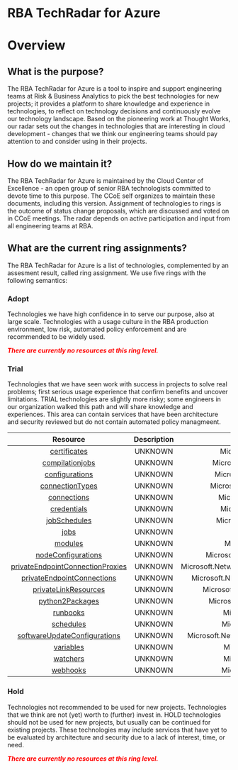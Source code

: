 
RBA TechRadar for Azure
=======================

# Overview

## What is the purpose?


The RBA TechRadar for Azure is a tool to inspire and support engineering teams at Risk & Business Analytics to pick the best technologies for new projects; it provides a platform to share knowledge and experience in technologies, to reflect on technology decisions and continuously evolve our technology landscape.  Based on the pioneering work at Thought Works, our radar sets out the changes in technologies that are interesting in cloud development - changes that we think our engineering teams should pay attention to and consider using in their projects.
## How do we maintain it?


The RBA TechRadar for Azure is maintained by the Cloud Center of Excellence - an open group of senior RBA technologists committed to devote time to this purpose.  The CCoE self organizes to maintain these documents, including this version.  Assignment of technologies to rings is the outcome of status change proposals, which are discussed and voted on in CCoE meetings.  The radar depends on active participation and input from all engineering teams at RBA.
## What are the current ring assignments?


The RBA TechRadar for Azure is a list of technologies, complemented by an assesment result, called ring assignment.  We use five rings with the following semantics:
### Adopt


Technologies we have high confidence in to serve our purpose, also at large scale.  Technologies with a usage culture in the RBA production environment, low risk, automated policy enforcement and are recommended to be widely used.  
  
***<font color="red"> There are currently no resources at this ring level. </font>***
### Trial


Technologies that we have seen work with success in projects to solve real problems;  first serious usage experience that confirm benefits and uncover limitations.  TRIAL technologies are slightly more risky; some engineers in our organization walked this path and will share knowledge and experiences.  This area can contain services that have been architecture and security reviewed but do not contain automated policy managmeent.  

|Resource|Description|Path|Status|
| :---: | :---: | :---: | :---: |
|[certificates](https://github.com/openrba/python-azure-techradar/blob/master/Microsoft.Network/automationAccounts/certificates/README.md)|UNKNOWN|Microsoft.Network/automationAccounts/certificates|TRIAL|
|[compilationjobs](https://github.com/openrba/python-azure-techradar/blob/master/Microsoft.Network/automationAccounts/compilationjobs/README.md)|UNKNOWN|Microsoft.Network/automationAccounts/compilationjobs|TRIAL|
|[configurations](https://github.com/openrba/python-azure-techradar/blob/master/Microsoft.Network/automationAccounts/configurations/README.md)|UNKNOWN|Microsoft.Network/automationAccounts/configurations|TRIAL|
|[connectionTypes](https://github.com/openrba/python-azure-techradar/blob/master/Microsoft.Network/automationAccounts/connectionTypes/README.md)|UNKNOWN|Microsoft.Network/automationAccounts/connectionTypes|TRIAL|
|[connections](https://github.com/openrba/python-azure-techradar/blob/master/Microsoft.Network/automationAccounts/connections/README.md)|UNKNOWN|Microsoft.Network/automationAccounts/connections|TRIAL|
|[credentials](https://github.com/openrba/python-azure-techradar/blob/master/Microsoft.Network/automationAccounts/credentials/README.md)|UNKNOWN|Microsoft.Network/automationAccounts/credentials|TRIAL|
|[jobSchedules](https://github.com/openrba/python-azure-techradar/blob/master/Microsoft.Network/automationAccounts/jobSchedules/README.md)|UNKNOWN|Microsoft.Network/automationAccounts/jobSchedules|TRIAL|
|[jobs](https://github.com/openrba/python-azure-techradar/blob/master/Microsoft.Network/automationAccounts/jobs/README.md)|UNKNOWN|Microsoft.Network/automationAccounts/jobs|TRIAL|
|[modules](https://github.com/openrba/python-azure-techradar/blob/master/Microsoft.Network/automationAccounts/modules/README.md)|UNKNOWN|Microsoft.Network/automationAccounts/modules|TRIAL|
|[nodeConfigurations](https://github.com/openrba/python-azure-techradar/blob/master/Microsoft.Network/automationAccounts/nodeConfigurations/README.md)|UNKNOWN|Microsoft.Network/automationAccounts/nodeConfigurations|TRIAL|
|[privateEndpointConnectionProxies](https://github.com/openrba/python-azure-techradar/blob/master/Microsoft.Network/automationAccounts/privateEndpointConnectionProxies/README.md)|UNKNOWN|Microsoft.Network/automationAccounts/privateEndpointConnectionProxies|TRIAL|
|[privateEndpointConnections](https://github.com/openrba/python-azure-techradar/blob/master/Microsoft.Network/automationAccounts/privateEndpointConnections/README.md)|UNKNOWN|Microsoft.Network/automationAccounts/privateEndpointConnections|TRIAL|
|[privateLinkResources](https://github.com/openrba/python-azure-techradar/blob/master/Microsoft.Network/automationAccounts/privateLinkResources/README.md)|UNKNOWN|Microsoft.Network/automationAccounts/privateLinkResources|TRIAL|
|[python2Packages](https://github.com/openrba/python-azure-techradar/blob/master/Microsoft.Network/automationAccounts/python2Packages/README.md)|UNKNOWN|Microsoft.Network/automationAccounts/python2Packages|TRIAL|
|[runbooks](https://github.com/openrba/python-azure-techradar/blob/master/Microsoft.Network/automationAccounts/runbooks/README.md)|UNKNOWN|Microsoft.Network/automationAccounts/runbooks|TRIAL|
|[schedules](https://github.com/openrba/python-azure-techradar/blob/master/Microsoft.Network/automationAccounts/schedules/README.md)|UNKNOWN|Microsoft.Network/automationAccounts/schedules|TRIAL|
|[softwareUpdateConfigurations](https://github.com/openrba/python-azure-techradar/blob/master/Microsoft.Network/automationAccounts/softwareUpdateConfigurations/README.md)|UNKNOWN|Microsoft.Network/automationAccounts/softwareUpdateConfigurations|TRIAL|
|[variables](https://github.com/openrba/python-azure-techradar/blob/master/Microsoft.Network/automationAccounts/variables/README.md)|UNKNOWN|Microsoft.Network/automationAccounts/variables|TRIAL|
|[watchers](https://github.com/openrba/python-azure-techradar/blob/master/Microsoft.Network/automationAccounts/watchers/README.md)|UNKNOWN|Microsoft.Network/automationAccounts/watchers|TRIAL|
|[webhooks](https://github.com/openrba/python-azure-techradar/blob/master/Microsoft.Network/automationAccounts/webhooks/README.md)|UNKNOWN|Microsoft.Network/automationAccounts/webhooks|TRIAL|

### Hold


Technologies not recommended to be used for new projects. Technologies that we think are not (yet) worth to (further) invest in.  HOLD technologies should not be used for new projects, but usually can be continued for existing projects.  These technologies may include services that have yet to be evaluated by architecture and security due to a lack of interest, time, or need.  
  
***<font color="red"> There are currently no resources at this ring level. </font>***